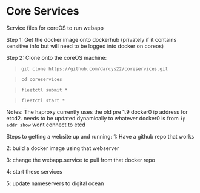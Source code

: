 # Core Services
Service files for coreOS to run webapp

Step 1: Get the docker image onto dockerhub (privately if it contains sensitive info but will need to be logged into docker on coreos)

Step 2: Clone onto the coreOS machine:

>`git clone https://github.com/darcys22/coreservices.git`


>`cd coreservices`


>`fleetctl submit *`


>`fleetctl start *`


Notes: The haproxy currently uses the old pre 1.9 docker0 ip address for etcd2. needs to be updated dynamically to whatever docker0 is from `ip addr show` 
wont connect to etcd 

Steps to getting a website up and running:
1: Have a github repo that works 


2: build a docker image using that webserver


3: change the webapp.service to pull from that docker repo


4: start these services


5: update nameservers to digital ocean
